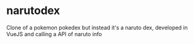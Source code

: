 # narutodex
Clone of a pokemon pokedex but instead it's a naruto dex, developed in VueJS and calling a API of naruto info
